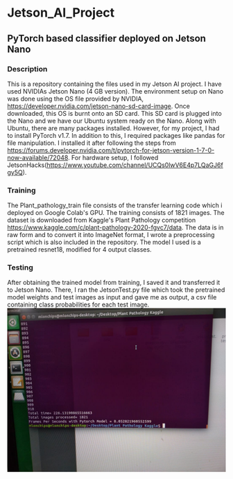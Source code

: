 # Jetson_AI_Project
## PyTorch based classifier deployed on Jetson Nano
### Description
This is a repository containing the files used in my Jetson AI project. I have used NVIDIAs Jetson Nano (4 GB version). The environment setup on Nano was done using the OS file provided by NVIDIA, https://developer.nvidia.com/jetson-nano-sd-card-image. Once downloaded, this OS is burnt onto an SD card. This SD card is plugged into the Nano and we have our Ubuntu system ready on the Nano. Along with Ubuntu, there are many packages installed. However, for my project, I had to install PyTorch v1.7. In addition to this, I required packages like pandas for file manipulation. I installed it after following the steps from https://forums.developer.nvidia.com/t/pytorch-for-jetson-version-1-7-0-now-available/72048. For hardware setup, I followed JetsonHacks(https://www.youtube.com/channel/UCQs0lwV6E4p7LQaGJ6fgy5Q).
### Training
The Plant_pathology_train file consists of the transfer learning code which i deployed on Google Colab's GPU. The training consists of 1821 images. The dataset is downloaded from Kaggle's Plant Pathology competition https://www.kaggle.com/c/plant-pathology-2020-fgvc7/data. The data is in raw form and to convert it into ImageNet format, I wrote a preprocessing script which is also included in the repository. The model I used is a pretrained resnet18, modified for 4 output classes.
### Testing
After obtaining the trained model from training, I saved it and transferred it to Jetson Nano. There, I ran the JetsonTest.py file which took the pretrained model weights and test images as input and gave me as output, a csv file containing class probabilities for each test image.
![](Test%20Result.jpeg)
